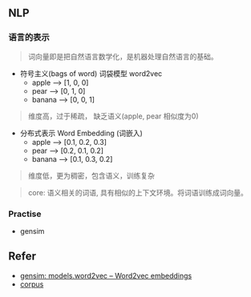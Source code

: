 
## NLP

### 语言的表示
> 词向量即是把自然语言数学化，是机器处理自然语言的基础。

* 符号主义(bags of word) 词袋模型 word2vec
  * apple --> [1, 0, 0]
  * pear --> [0, 1, 0]
  * banana --> [0, 0, 1]

> 维度高，过于稀疏， 缺乏语义(apple, pear 相似度为0)


* 分布式表示 Word Embedding (词嵌入)
  * apple --> [0.1, 0.2, 0.3]
  * pear --> [0.2, 0.1, 0.2]
  * banana --> [0.1, 0.3, 0.2]
> 维度低，更为稠密，包含语义，训练复杂

> core: 语义相关的词语, 具有相似的上下文环境。将词语训练成词向量。

### Practise

* gensim

## Refer

* [gensim: models.word2vec – Word2vec embeddings](https://radimrehurek.com/gensim/models/word2vec.html)
* [corpus](https://dumps.wikimedia.org/zhwiki/)




